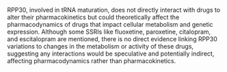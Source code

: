 RPP30, involved in tRNA maturation, does not directly interact with drugs to alter their pharmacokinetics but could theoretically affect the pharmacodynamics of drugs that impact cellular metabolism and genetic expression. Although some SSRIs like fluoxetine, paroxetine, citalopram, and escitalopram are mentioned, there is no direct evidence linking RPP30 variations to changes in the metabolism or activity of these drugs, suggesting any interactions would be speculative and potentially indirect, affecting pharmacodynamics rather than pharmacokinetics.